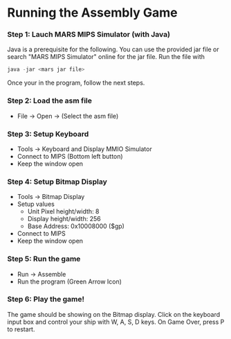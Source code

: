 
# Running the Assembly Game
### Step 1: Lauch MARS MIPS Simulator (with Java)
Java is a prerequisite for the following. You can use the provided jar file or search "MARS MIPS Simulator" online for the jar file. Run the file with
 ```java
java -jar <mars jar file>
```
Once your in the program, follow the next steps.

### Step 2: Load the asm file
- File -> Open -> (Select the asm file)

### Step 3: Setup Keyboard
- Tools -> Keyboard and Display MMIO Simulator
- Connect to MIPS (Bottom left button)
- Keep the window open

### Step 4: Setup Bitmap Display
- Tools -> Bitmap Display
- Setup values 
	- Unit Pixel height/width: 8
	- Display height/width: 256
	- Base Address: 0x10008000 ($gp)
- Connect to MIPS
- Keep the window open

### Step 5: Run the game 
- Run -> Assemble
- Run the program (Green Arrow Icon)

### Step 6: Play the game!
The game should be showing on the Bitmap display.
Click on the keyboard input box and control your ship with W, A, S, D keys.
On Game Over, press P to restart.
